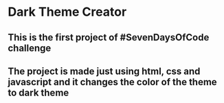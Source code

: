 # Dark Theme Creator

## This is the first project of #SevenDaysOfCode challenge 
## The project is made just using html, css and javascript and it changes the color of the theme to dark theme 